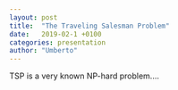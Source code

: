```yaml
---
layout: post
title:  "The Traveling Salesman Problem"
date:   2019-02-1 +0100
categories: presentation
author: "Umberto"
---
```


TSP is a very known NP-hard problem....